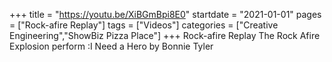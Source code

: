 +++
title = "https://youtu.be/XiBGmBpi8E0"
startdate = "2021-01-01"
pages = ["Rock-afire Replay"]
tags = ["Videos"]
categories = ["Creative Engineering","ShowBiz Pizza Place"]
+++
Rock-afire Replay The Rock Afire Explosion perform :I Need a Hero by  Bonnie Tyler
